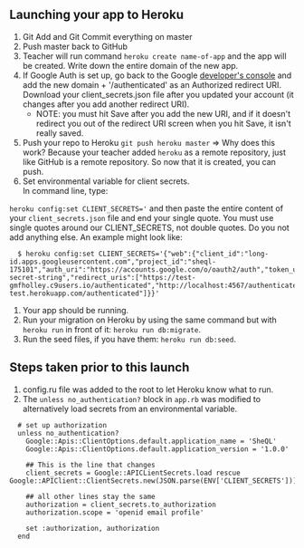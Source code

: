 ## Launching your app to Heroku

1. Git Add and Git Commit everything on master
1. Push master back to GitHub
1. Teacher will run command `heroku create name-of-app` and the app will be created.  Write down the entire domain of the new app.
1. If Google Auth is set up, go back to the Google [developer's console](https://console.developers.google.com) and add the new domain + '/authenticated' as an Authorized redirect URI.
 Download your client_secrets.json file after you updated your account (it changes after you add another redirect URI).
   - NOTE: you must hit Save after you add the new URI, and if it doesn't redirect you out of the redirect URI screen when you hit Save, it isn't really saved.
1. Push your repo to Heroku
`git push heroku master` => Why does this work?  Because your teacher added `heroku` as a remote repository, just like GitHub is a remote repository.  So now that it is created, you can push.
1. Set environmental variable for client secrets.  
In command line, type:

`heroku config:set CLIENT_SECRETS='` and then paste the entire content of your `client_secrets.json` file and end your single quote.  You must use single quotes around our CLIENT_SECRETS, not double quotes.  Do you not add anything else.  An example might look like:

```
  $ heroku config:set CLIENT_SECRETS='{"web":{"client_id":"long-id.apps.googleusercontent.com","project_id":"sheql-175101","auth_uri":"https://accounts.google.com/o/oauth2/auth","token_uri":"https://accounts.google.com/o/oauth2/token","auth_provider_x509_cert_url":"https://www.googleapis.com/oauth2/v1/certs","client_secret":"some-secret-string","redirect_uris":["https://test-gmfholley.c9users.io/authenticated","http://localhost:4567/authenticated","https://sheql-test.herokuapp.com/authenticated"]}}'

```

1. Your app should be running.
1. Run your migration on Heroku by using the same command but with `heroku run` in front of it: `heroku run db:migrate`.
1. Run the seed files, if you have them: `heroku run db:seed`.

## Steps taken prior to this launch

1. config.ru file was added to the root to let Heroku know what to run.
1. The `unless no_authentication?` block in `app.rb` was modified to alternatively load secrets from an environmental variable.

```
  # set up authorization
  unless no_authentication?
    Google::Apis::ClientOptions.default.application_name = 'SheQL'
    Google::Apis::ClientOptions.default.application_version = '1.0.0'

    ## This is the line that changes
    client_secrets = Google::APICLientSecrets.load rescue Google::APIClient::ClientSecrets.new(JSON.parse(ENV['CLIENT_SECRETS']))

    ## all other lines stay the same
    authorization = client_secrets.to_authorization
    authorization.scope = 'openid email profile'

    set :authorization, authorization
  end

```
